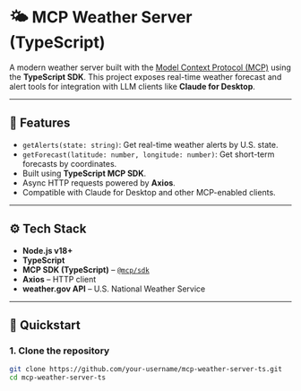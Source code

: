 # 🌤️ MCP Weather Server (TypeScript)

A modern weather server built with the [Model Context Protocol (MCP)](https://modelcontextprotocol.org/) using the **TypeScript SDK**. This project exposes real-time weather forecast and alert tools for integration with LLM clients like **Claude for Desktop**.

---

## 📌 Features

- `getAlerts(state: string)`: Get real-time weather alerts by U.S. state.
- `getForecast(latitude: number, longitude: number)`: Get short-term forecasts by coordinates.
- Built using **TypeScript MCP SDK**.
- Async HTTP requests powered by **Axios**.
- Compatible with Claude for Desktop and other MCP-enabled clients.

---

## ⚙️ Tech Stack

- **Node.js v18+**
- **TypeScript**
- **MCP SDK (TypeScript)** – [`@mcp/sdk`](https://www.npmjs.com/package/@mcp/sdk)
- **Axios** – HTTP client
- **weather.gov API** – U.S. National Weather Service

---

## 🚀 Quickstart

### 1. Clone the repository

```bash
git clone https://github.com/your-username/mcp-weather-server-ts.git
cd mcp-weather-server-ts
